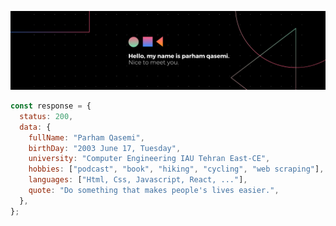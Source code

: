 ![head](https://github.com/parham-qasemi/parham-qasemi/blob/main/Hello%2C%20my%20name%20is%20parham%20qasemi.%20Nice%20to%20meet%20you..png?raw=true)

```javascript
const response = {
  status: 200,
  data: {
    fullName: "Parham Qasemi",
    birthDay: "2003 June 17, Tuesday",
    university: "Computer Engineering IAU Tehran East-CE",
    hobbies: ["podcast", "book", "hiking", "cycling", "web scraping"],
    languages: ["Html, Css, Javascript, React, ..."],
    quote: "Do something that makes people's lives easier.",
  },
};
